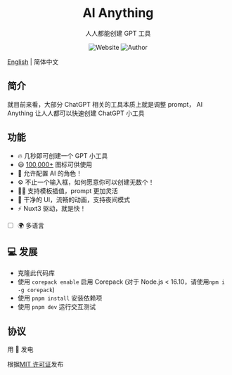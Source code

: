 <h1 align="center">
  AI Anything
</h1>
<p align="center">
  人人都能创建 GPT 工具
</p>
<p align="center">
  <a style="text-decoration:none" href="https://aianything.netlify.app" target="_blank">
    <img src="https://img.shields.io/badge/网站-aianything.netlify.app-blue" alt="Website" />
  </a>
  <a style="text-decoration:none" href="https://github.com/KeJunMao" target="_blank">
    <img src="https://img.shields.io/badge/作者-KeJun-blue" alt="Author" />
  </a>
</p>

[English](./README.md) | 简体中文

## 简介

就目前来看，大部分 ChatGPT 相关的工具本质上就是调整 prompt， AI Anything 让人人都可以快速创建 ChatGPT 小工具

## 功能

- 🔥 几秒即可创建一个 GPT 小工具
- 😃 [100,000+](https://icones.js.org/) 图标可供使用
- 🦾 允许配置 AI 的角色！
- ⚙️ 不止一个输入框，如何愿意你可以创建无数个！
- 🤙🏻 支持模板插值，prompt 更加灵活
- 🎨 干净的 UI，流畅的动画，支持夜间模式
- ⚡️ Nuxt3 驱动，就是快！
- [ ] 🌍 多语言

## 💻 发展

- 克隆此代码库
- 使用 `corepack enable` 启用 Corepack (对于 Node.js < 16.10，请使用`npm i -g corepack`)
- 使用 `pnpm install` 安装依赖项
- 使用 `pnpm dev` 运行交互测试

## 协议

用 💛 发电

根据[MIT 许可证](./LICENSE)发布
